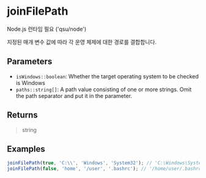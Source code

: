 # joinFilePath <Badge type="tip" text="JavaScript" />

<span class="node-required">Node.js 런타임 필요 ('qsu/node')</span>

지정된 매개 변수 값에 따라 각 운영 체제에 대한 경로를 결합합니다.

## Parameters

- `isWindows::boolean`: Whether the target operating system to be checked is Windows
- `paths::string[]`: A path value consisting of one or more strings. Omit the path separator and put it in the parameter.

## Returns

> string

## Examples

```javascript
joinFilePath(true, 'C:\\', 'Windows', 'System32'); // 'C:\Windows\System32'
joinFilePath(false, 'home', '/user', '.bashrc'); // '/home/user/.bashrc'
```
